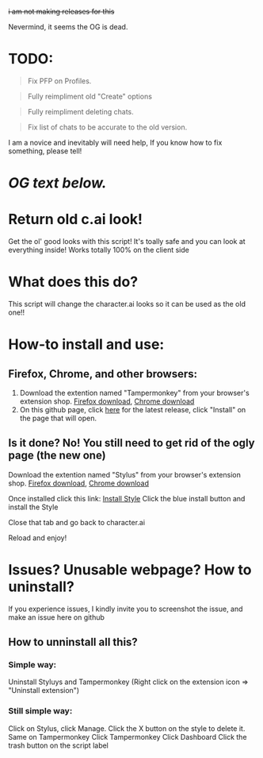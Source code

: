 ~~i am not making releases for this~~

Nevermind, it seems the OG is dead.



# TODO:

> Fix PFP on Profiles.

> Fully reimpliment old "Create" options

> Fully reimpliment deleting chats.

> Fix list of chats to be accurate to the old version.

I am a novice and inevitably will need help, If you know how to fix something, please tell!

# *OG text below.*

# Return old c.ai look!
Get the ol' good looks with this script!
It's toally safe and you can look at everything inside!
Works totally 100% on the client side
# What does this do?
This script will change the character.ai looks so it can be used as the old one!!
# How-to install and use:
## Firefox, Chrome, and other browsers:
1. Download the extention named "Tampermonkey" from your browser's extension shop.
[Firefox download](https://addons.mozilla.org/es/firefox/addon/tampermonkey/), 
[Chrome download](https://chromewebstore.google.com/detail/tampermonkey/dhdgffkkebhmkfjojejmpbldmpobfkfo)
2. On this github page, click [here](https://github.com/Ermageeerd/Return-Old-c.ai-look-_MOD_/raw/refs/heads/main/Old%20c.ai.user.js) for the latest release, click "Install" on the page that will open.
   
  ## Is it done? **No! You still need to get rid of the ogly page (the new one)**
Download the extention named "Stylus" from your browser's extension shop.
  [Firefox download](https://addons.mozilla.org/es/firefox/addon/styl-us/), 
  [Chrome download](https://chromewebstore.google.com/detail/stylus/clngdbkpkpeebahjckkjfobafhncgmne)
  
  Once installed click this link: [Install Style](https://github.com/Ermageeerd/Return-Old-c.ai-look-_MOD_/raw/refs/heads/main/all.user.css)
  Click the blue install button and install the Style
  
  Close that tab and go back to character.ai
  
  Reload and enjoy!
  # Issues? Unusable webpage? How to uninstall?
  If you experience issues, I kindly invite you to screenshot the issue, and make an issue here on github
  ## How to unninstall all this?
  ### Simple way:
  Uninstall Styluys and Tampermonkey
(Right click on the extension icon => "Uninstall extension")
  ### Still simple way:
  Click on Stylus, click Manage.
  Click the X button on the style to delete it.
  Same on Tampermonkey
  Click Tampermonkey
  Click Dashboard
  Click the trash button on the script label

